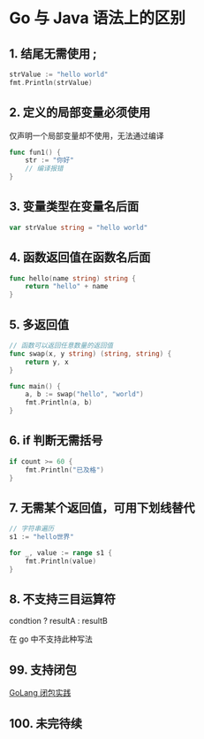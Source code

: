 
# Go 与 Java 语法上的区别

## 1. 结尾无需使用 ; 

```go
strValue := "hello world"
fmt.Println(strValue)
```



## 2. 定义的局部变量必须使用

仅声明一个局部变量却不使用，无法通过编译

```go
func fun1() {
	str := "你好"
	// 编译报错
}
```

## 3. 变量类型在变量名后面

```go
var strValue string = "hello world"
```

## 4. 函数返回值在函数名后面

```go
func hello(name string) string {
	return "hello" + name
}
```

## 5. 多返回值

```go
// 函数可以返回任意数量的返回值
func swap(x, y string) (string, string) {
	return y, x
}

func main() {
	a, b := swap("hello", "world")
	fmt.Println(a, b)
}
```

## 6. if 判断无需括号

```go
if count >= 60 {
    fmt.Println("已及格")
}
```

## 7. 无需某个返回值，可用下划线替代

```go
// 字符串遍历
s1 := "hello世界"

for _, value := range s1 {
    fmt.Println(value)
}
```

## 8. 不支持三目运算符 

condtion ? resultA : resultB

在 go 中不支持此种写法

## 99. 支持闭包

[GoLang 闭包实践](https://blog.csdn.net/u013837825/article/details/114649547)

## 100. 未完待续


